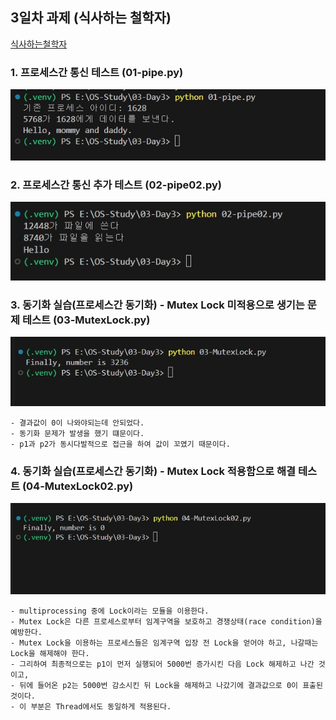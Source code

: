 ## 3일차 과제 (식사하는 철학자)
[식사하는철학자](식사하는철학자.md)

### 1. 프로세스간 통신 테스트 (01-pipe.py)
![](screenshot/01.jpg)

### 2. 프로세스간 통신 추가 테스트 (02-pipe02.py)
![](screenshot/02.jpg)

### 3. 동기화 실습(프로세스간 동기화) - Mutex Lock 미적용으로 생기는 문제 테스트 (03-MutexLock.py)
![](screenshot/03.jpg)
```
- 결과값이 0이 나와야되는데 안되었다.
- 동기화 문제가 발생을 했기 떄문이다.
- p1과 p2가 동시다발적으로 접근을 하여 값이 꼬였기 때문이다.
```

### 4. 동기화 실습(프로세스간 동기화) - Mutex Lock 적용함으로 해결 테스트 (04-MutexLock02.py)
![](screenshot/04.jpg)
```
- multiprocessing 중에 Lock이라는 모듈을 이용한다.
- Mutex Lock은 다른 프로세스로부터 임계구역을 보호하고 경쟁상태(race condition)을 예방한다.
- Mutex Lock을 이용하는 프로세스들은 임계구역 입장 전 Lock을 얻어야 하고, 나갈때는 Lock을 해제해야 한다.
- 그리하여 최종적으로는 p1이 먼저 실행되어 5000번 증가시킨 다음 Lock 해제하고 나간 것이고,
- 뒤에 들어온 p2는 5000번 감소시킨 뒤 Lock을 해제하고 나갔기에 결과값으로 0이 표출된 것이다.
- 이 부분은 Thread에서도 동일하게 적용된다.
```